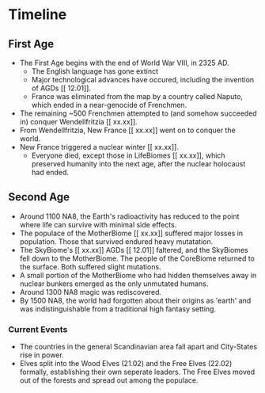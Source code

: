 # Timeline

## First Age

- The First Age begins with the end of World War VIII, in 2325 AD.
  - The English language has gone extinct
  - Major technological advances have occured, including the invention of AGDs [[ 12.01]]. 
  - France was eliminated from the map by a country called Naputo, which ended in a near-genocide of Frenchmen.
- The remaining ~500 Frenchmen attempted to (and somehow succeeded in) conquer Wendellfritzia [[ xx.xx]]. 
- From Wendellfritzia, New France [[ xx.xx]] went on to conquer the world.
- New France triggered a nuclear winter [[ xx.xx]].
  - Everyone died, except those in LifeBiomes [[ xx.xx]], which preserved humanity into the next age, after the nuclear holocaust had ended.

## Second Age

- Around 1100 NA8, the Earth's radioactivity has reduced to the point where life can survive with minimal side effects.
- The populace of the MotherBiome [[ xx.xx]] suffered major losses in population. Those that survived endured heavy mutatation.
- The SkyBiome's [[ xx.xx]] AGDs [[ 12.01]] faltered, and the SkyBiomes fell down to the MotherBiome. The people of the CoreBiome returned to the surface. Both suffered slight mutations.
- A small portion of the MotherBiome who had hidden themselves away in nuclear bunkers emerged as the only unmutated humans.
- Around 1300 NA8 magic was rediscovered.
- By 1500 NA8, the world had forgotten about their origins as 'earth' and was indistinguishable from a traditional high fantasy setting.
<!-- Put lore about the world post fantasy-ification here -->

### Current Events

- The countries in the general Scandinavian area fall apart and City-States rise in power.
- Elves split into the Wood Elves (21.02) and the Free Elves (22.02) formally, establishing their own seperate leaders. The Free Elves moved out of the forests and spread out among the populace.

<!-- Put lore about current events here -->
